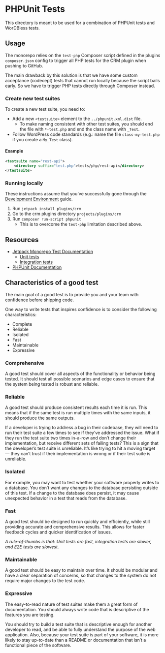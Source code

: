# PHPUnit Tests

This directory is meant to be used for a combination of PHPUnit tests and WorDBless tests.

## Usage

The monorepo relies on the `test-php` Composer script defined in the plugins `composer.json` config to trigger all PHP tests for the CRM plugin when pushing to GitHub.

The main drawback by this solution is that we have some custom acceptance (codecept) tests that cannot run locally because the script bails early. So we have to trigger PHP tests directly through Composer instead.

### Create new test suites

To create a new test suite, you need to:

* Add a new `<testsuite>` element to the `../phpunit.xml.dist` file.
  * To make naming consistent with other test suites, you should end the file with `*-test.php` and end the class name with `_Test`.
* Follow WordPress code standards (e.g.: name the file `class-my-test.php` if you create a `My_Test` class).

#### Example

```xml
<testsuite name="rest-api">
	<directory suffix="test.php">tests/php/rest-api</directory>
</testsuite>
```

### Running locally

These instructions assume that you've successfully gone through the [Development Environment](https://github.com/Automattic/jetpack/blob/trunk/docs/development-environment.md) guide.

1. Run `jetpack install plugins/crm`
2. Go to the crm plugins directory `projects/plugins/crm`
3. Run `composer run-script phpunit`
	* This is to overcome the `test-php` limitation described above.

## Resources

* [Jetpack Monorepo Test Documentation](https://github.com/Automattic/jetpack/blob/trunk/docs/automated-testing.md#phpunit-tests)
	* [Unit tests](https://github.com/Automattic/jetpack/blob/trunk/docs/automated-testing.md#unit-tests)
	* [Integration tests](https://github.com/Automattic/jetpack/blob/trunk/docs/automated-testing.md#integration-tests)
* [PHPUnit Documentation](https://docs.phpunit.de/en/9.6/index.html)

## Characteristics of a good test

The main goal of a good test is to provide you and your team with confidence before shipping code.

One way to write tests that inspires confidence is to consider the following characteristics:

* Complete
* Reliable
* Isolated
* Fast
* Maintainable
* Expressive

### Comprehensive

A good test should cover all aspects of the functionality or behavior being tested. It should test all possible scenarios and edge cases to ensure that the system being tested is robust and reliable.

### Reliable

A good test should produce consistent results each time it is run. This means that if the same test is run multiple times with the same inputs, it should produce the same outputs.

If a developer is trying to address a bug in their codebase, they will need to run their test suite a few times to see if they’ve addressed the issue. What if they run the test suite two times in-a-row and don’t change their implementation, but receive different sets of failing tests? This is a sign that the developer’s test suite is unreliable. It’s like trying to hit a moving target — they can’t trust if their implementation is wrong or if their test suite is unreliable.

### Isolated

For example, you may want to test whether your software properly writes to a database. You don’t want any changes to the database persisting outside of this test. If a change to the database does persist, it may cause unexpected behavior in a test that reads from the database.

### Fast

A good test should be designed to run quickly and efficiently, while still providing accurate and comprehensive results. This allows for faster feedback cycles and quicker identification of issues.

_A rule-of-thumbs is that: Unit tests are fast, integration tests are slower, and E2E tests are slowest._

### Maintainable

A good test should be easy to maintain over time. It should be modular and have a clear separation of concerns, so that changes to the system do not require major changes to the test code.

### Expressive

The easy-to-read nature of test suites make them a great form of documentation. You should always write code that is descriptive of the features you are testing.

You should try to build a test suite that is descriptive enough for another developer to read, and be able to fully understand the purpose of the web application. Also, because your test suite is part of your software, it is more likely to stay up-to-date than a README or documentation that isn’t a functional piece of the software.
